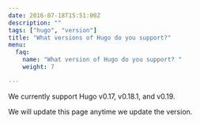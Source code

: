 ```yaml
---
date: 2016-07-18T15:51:00Z
description: ""
tags: ["hugo", "version"]
title: "What versions of Hugo do you support?"
menu:
  faq:
    name: "What version of Hugo do you support? "
    weight: 7

---
```

We currently support Hugo v0.17, v0.18.1, and v0.19.

We will update this page anytime we update the version.
